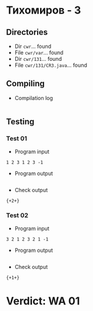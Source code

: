 # Тихомиров - 3
## Directories
- Dir `cwr`... found
- File `cwr/var`... found
- Dir `cwr/131`... found
- File `cwr/131/CR3.java`... found
## Compiling
- Compilation log
```

```
## Testing
### Test 01
- Program input
```
1 2 3 1 2 3 -1

```
- Program output
```

```
- Check output
```
{+2+}

```
### Test 02
- Program input
```
3 2 1 2 3 2 1 -1

```
- Program output
```

```
- Check output
```
{+1+}

```
# Verdict: WA 01

